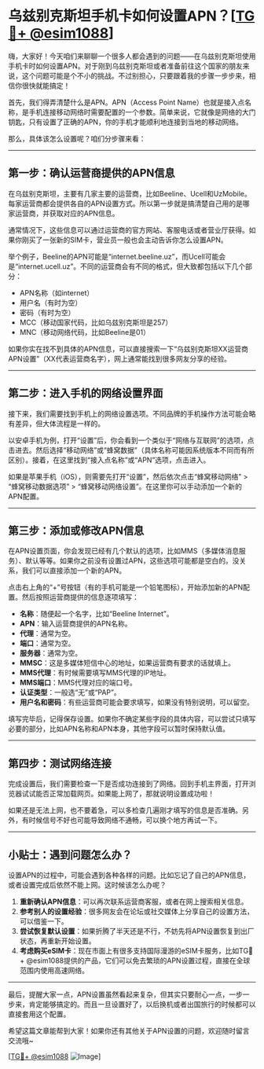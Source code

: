 # 乌兹别克斯坦手机卡如何设置APN？[[TG💪+ @esim1088](https://t.me/s/esim1088)]

嗨，大家好！今天咱们来聊聊一个很多人都会遇到的问题——在乌兹别克斯坦使用手机卡时如何设置APN。对于刚到乌兹别克斯坦或者准备前往这个国家的朋友来说，这个问题可能是个不小的挑战。不过别担心，只要跟着我的步骤一步步来，相信你很快就能搞定！

首先，我们得弄清楚什么是APN。APN（Access Point Name）也就是接入点名称，是手机连接移动网络时需要配置的一个参数。简单来说，它就像是网络的大门钥匙，只有设置了正确的APN，你的手机才能顺利地连接到当地的移动网络。

那么，具体该怎么设置呢？咱们分步骤来看：

---

## 第一步：确认运营商提供的APN信息

在乌兹别克斯坦，主要有几家主要的运营商，比如Beeline、Ucell和UzMobile。每家运营商都会提供各自的APN设置方式。所以第一步就是搞清楚自己用的是哪家运营商，并获取对应的APN信息。

通常情况下，这些信息可以通过运营商的官方网站、客服电话或者营业厅获得。如果你刚买了一张新的SIM卡，营业员一般也会主动告诉你怎么设置APN。

举个例子，Beeline的APN可能是“internet.beeline.uz”，而Ucell可能会是“internet.ucell.uz”。不同的运营商会有不同的格式，但大致都包括以下几个部分：  
- APN名称（如internet）  
- 用户名（有时为空）  
- 密码（有时为空）  
- MCC（移动国家代码，比如乌兹别克斯坦是257）  
- MNC（移动网络代码，比如Beeline是01）  

如果你实在找不到具体的APN信息，可以直接搜索一下“乌兹别克斯坦XX运营商APN设置”（XX代表运营商名字），网上通常能找到很多网友分享的经验。

---

## 第二步：进入手机的网络设置界面

接下来，我们需要找到手机上的网络设置选项。不同品牌的手机操作方法可能会略有差异，但大体流程是一样的。

以安卓手机为例，打开“设置”后，你会看到一个类似于“网络与互联网”的选项，点击进去。然后选择“移动网络”或“蜂窝数据”（具体名称可能因系统版本不同而有所区别）。接着，在这里找到“接入点名称”或“APN”选项，点击进入。

如果是苹果手机（iOS），则需要先打开“设置”，然后依次点击“蜂窝移动网络” > “蜂窝移动数据选项” > “蜂窝移动网络设置”。在这里你可以手动添加一个新的APN配置。

---

## 第三步：添加或修改APN信息

在APN设置页面，你会发现已经有几个默认的选项，比如MMS（多媒体消息服务）、默认等等。如果你之前没有设置过APN，这些选项可能都是空白的。没关系，我们可以直接添加一个新的APN。

点击右上角的“+”号按钮（有的手机可能是一个铅笔图标），开始添加新的APN配置。然后按照运营商提供的信息逐项填写：

- **名称**：随便起一个名字，比如“Beeline Internet”。
- **APN**：输入运营商提供的APN名称。
- **代理**：通常为空。
- **端口**：通常为空。
- **服务器**：通常为空。
- **MMSC**：这是多媒体短信中心的地址，如果运营商有要求的话就填上。
- **MMS代理**：有时候需要填写MMS代理的IP地址。
- **MMS端口**：MMS代理对应的端口号。
- **认证类型**：一般选“无”或“PAP”。
- **用户名和密码**：有些运营商可能会要求填写，如果没有特别说明，可以留空。

填写完毕后，记得保存设置。如果你不确定某些字段的具体内容，可以尝试只填写必要的部分，比如APN名称和APN本身，其他字段可以暂时保持默认值。

---

## 第四步：测试网络连接

完成设置后，我们需要检查一下是否成功连接到了网络。回到手机主界面，打开浏览器试试能否正常加载网页。如果能上网了，那就说明设置成功啦！

如果还是无法上网，也不要着急，可以多检查几遍刚才填写的信息是否准确。另外，有时候信号不好也可能导致网络不通畅，可以换个地方再试一下。

---

## 小贴士：遇到问题怎么办？

设置APN的过程中，可能会遇到各种各样的问题。比如忘记了自己的APN信息，或者设置完成后依然不能上网。这时候该怎么办呢？

1. **重新确认APN信息**：可以再次联系运营商客服，或者在网上搜索相关信息。
2. **参考别人的设置经验**：很多网友会在论坛或社交媒体上分享自己的设置方法，可以借鉴一下。
3. **尝试恢复默认设置**：如果折腾了半天还是不行，不妨先将APN设置恢复到出厂状态，再重新开始设置。
4. **考虑购买eSIM卡**：现在市面上有很多支持国际漫游的eSIM卡服务，比如TG💪+ @esim1088提供的产品，它们可以免去繁琐的APN设置过程，直接在全球范围内使用高速网络。

---

最后，提醒大家一点，APN设置虽然看起来复杂，但其实只要耐心一点，一步一步来，肯定能够搞定的。而且一旦设置好了，以后换机或者出国旅行的时候都可以直接套用这个配置。

希望这篇文章能帮到大家！如果你还有其他关于APN设置的问题，欢迎随时留言交流哦~

[[TG💪+ @esim1088](https://t.me/s/esim1088) ![Image](https://i.postimg.cc/4NQfJmqS/Snipaste-2025-05-13-00-14-12.png)]